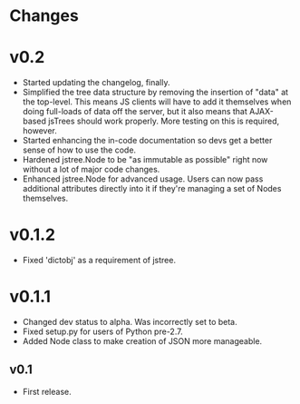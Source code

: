 Changes
=======

v0.2
====
* Started updating the changelog, finally.
* Simplified the tree data structure by removing the insertion of
  "data" at the top-level.  This means JS clients will have to add
  it themselves when doing full-loads of data off the server, but
  it also means that AJAX-based jsTrees should work properly.  More
  testing on this is required, however.
* Started enhancing the in-code documentation so devs get a better
  sense of how to use the code.
* Hardened jstree.Node to be "as immutable as possible" right now
  without a lot of major code changes.
* Enhanced jstree.Node for advanced usage.  Users can now pass
  additional attributes directly into it if they're managing
  a set of Nodes themselves.

v0.1.2
======
* Fixed 'dictobj' as a requirement of jstree.

v0.1.1
======
* Changed dev status to alpha.  Was incorrectly set to beta.
* Fixed setup.py for users of Python pre-2.7.
* Added Node class to make creation of JSON more manageable.

v0.1
------
* First release.
